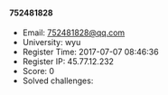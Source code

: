 #### 752481828  

* Email: 752481828@qq.com  
* University: wyu  
* Register Time: 2017-07-07 08:46:36  
* Register IP: 45.77.12.232  
* Score: 0  
* Solved challenges: 
